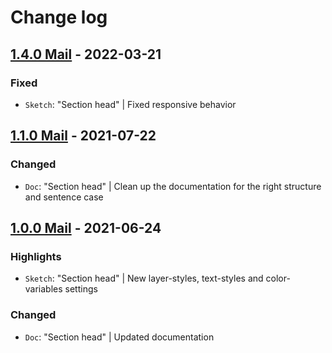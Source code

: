 # Change log

## [1.4.0 Mail](https://github.com/cake-hub/lidl-mail-sketch/tree/v1.4.0) - 2022-03-21

### Fixed

* `Sketch`: "Section head" | Fixed responsive behavior


## [1.1.0 Mail](https://github.com/cake-hub/lidl-mail-sketch/tree/v1.1.0) - 2021-07-22

### Changed

* `Doc`: "Section head" | Clean up the documentation for the right structure and sentence case


## [1.0.0 Mail](https://github.com/cake-hub/lidl-mail-sketch/tree/v1.0.0) - 2021-06-24

### Highlights

* `Sketch`: "Section head" | New layer-styles, text-styles and color-variables settings

### Changed

* `Doc`: "Section head" | Updated documentation
